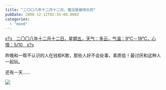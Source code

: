 ```yaml
---
title: "二〇〇八年十二月十二日，傻瓜是最快乐的"
pubDate: 2008-12-12T02:55:00.000Z
categories: 
  - "mood"
---
```


[ε?з　二〇〇八年十二月十二日，星期五，天气：多云，气温：9℃－18℃，心情：5/10　ε?з](https://www.liuweinan.com)

  

昨晚和一帮不认识的人在钱柜K歌，那些人好不会处事，素质低！最讨厌和这种人一起玩。

还有一天……

![](http://68.142.232.116/16/88141255_798630820b.jpg?v=0)
